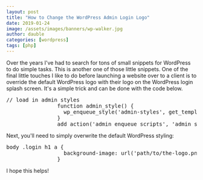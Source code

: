 ```yaml
---
layout: post
title: "How to Change the WordPress Admin Login Logo"
date: 2019-01-24
image: /assets/images/banners/wp-walker.jpg
author: dauble
categories: [wordpress]
tags: [php]
---
```

Over the years I've had to search for tons of small snippets for WordPress to do simple tasks. This is another one of those little snippets. One of the final little touches I like to do before launching a website over to a client is to override the default WordPress logo with their logo on the WordPress login splash screen. It's a simple trick and can be done with the code below.

<pre>// load in admin styles
                function admin_style() {
                  wp_enqueue_style('admin-styles', get_template_directory_uri().'/admin.css');
                }
                add_action('admin_enqueue_scripts', 'admin_style');</pre>

Next, you'll need to simply overwrite the default WordPress styling:

<pre>body .login h1 a {
                  background-image: url('path/to/the-logo.png');
                }</pre>

I hope this helps!
